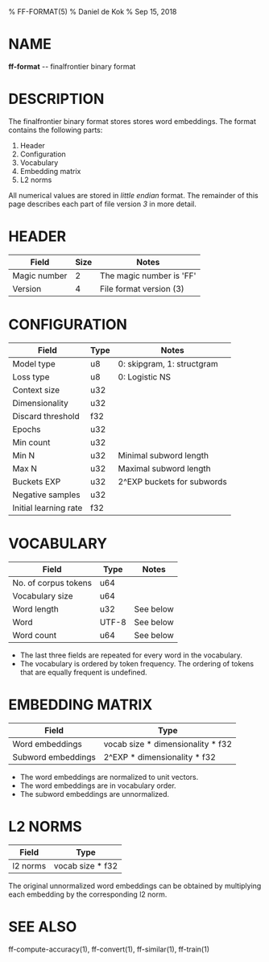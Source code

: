 % FF-FORMAT(5)
% Daniel de Kok
% Sep 15, 2018

NAME
====

**ff-format** -- finalfrontier binary format

DESCRIPTION
===========

The finalfrontier binary format stores stores word embeddings. The format
contains the following parts:

1. Header
2. Configuration
3. Vocabulary
4. Embedding matrix
5. L2 norms

All numerical values are stored in *little endian* format. The remainder of
this page describes each part of file version *3* in more detail.

HEADER
======

| **Field**    | **Size** | Notes                    |
|--------------|----------|--------------------------|
| Magic number |        2 | The magic number is 'FF' |
| Version      |        4 | File format version (3)  |

CONFIGURATION
=============

| **Field**             | **Type** | **Notes**                  |
|-----------------------|----------|----------------------------|
| Model type            |       u8 | 0: skipgram, 1: structgram |
| Loss type             |       u8 | 0: Logistic NS             |
| Context size          |      u32 |                            |
| Dimensionality        |      u32 |                            |
| Discard threshold     |      f32 |                            |
| Epochs                |      u32 |                            |
| Min count             |      u32 |                            |
| Min N                 |      u32 | Minimal subword length     |
| Max N                 |      u32 | Maximal subword length     |
| Buckets EXP           |      u32 | 2^EXP buckets for subwords |
| Negative samples      |      u32 |                            |
| Initial learning rate |      f32 |                            |

VOCABULARY
==========

| **Field**             | **Type** | **Notes**                  |
|-----------------------|----------|----------------------------|
| No. of corpus tokens  |      u64 |                            |
| Vocabulary size       |      u64 |                            |
| Word length           |      u32 | See below                  |
| Word                  |    UTF-8 | See below                  |
| Word count            |      u64 | See below                  |

* The last three fields are repeated for every word in the vocabulary.
* The vocabulary is ordered by token frequency. The ordering of tokens that are
  equally frequent is undefined.

EMBEDDING MATRIX
================

| **Field**          | **Type**                          |
|--------------------|-----------------------------------|
| Word embeddings    | vocab size * dimensionality * f32 |
| Subword embeddings | 2^EXP * dimensionality * f32      |

* The word embeddings are normalized to unit vectors.
* The word embeddings are in vocabulary order.
* The subword embeddings are unnormalized.

L2 NORMS
========

| **Field** | **Type**        |
|-----------|-----------------|
| l2 norms | vocab size * f32 |

The original unnormalized word embeddings can be obtained by multiplying each
embedding by the corresponding l2 norm.

SEE ALSO
========

ff-compute-accuracy(1), ff-convert(1), ff-similar(1), ff-train(1)
